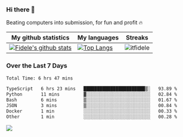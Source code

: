 ### Hi there 👋
<p>Beating computers into submission, for fun and profit 🔥</p>

|My github statistics|My languages|Streaks|
|-|-|-|
|[![Fidele's github stats](https://github-readme-stats.vercel.app/api?username=itfidele&count_private=true&show_icons=true&theme=dark&hide_title=true)](https://github.com/itfidele)|[![Top Langs](https://github-readme-stats.vercel.app/api/top-langs/?username=itfidele&show_icons=true&langs_count=8&theme=dark&layout=compact&hide_title=true)](https://github.com/itfidele)|![itfidele](https://github-readme-streak-stats.herokuapp.com/?user=itfidele&theme=dark)

### Over the Last 7 Days
<!--START_SECTION:waka-->

```txt
Total Time: 6 hrs 47 mins

TypeScript   6 hrs 23 mins   ███████████████████████▒░   93.89 %
Python       11 mins         ▓░░░░░░░░░░░░░░░░░░░░░░░░   02.84 %
Bash         6 mins          ▒░░░░░░░░░░░░░░░░░░░░░░░░   01.67 %
JSON         3 mins          ▒░░░░░░░░░░░░░░░░░░░░░░░░   00.84 %
Docker       1 min           ░░░░░░░░░░░░░░░░░░░░░░░░░   00.33 %
Other        1 min           ░░░░░░░░░░░░░░░░░░░░░░░░░   00.28 %
```

<!--END_SECTION:waka-->



![](https://komarev.com/ghpvc/?username=itfidele)
